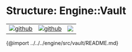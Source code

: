 # Structure: Engine::Vault

| | | |
|-|-|-|
[![github](https://img.shields.io/badge/github-source-blue.svg)](https://github.com/iotaledger/stronghold.rs/tree/dev/engine/src/vault) | [![github](https://img.shields.io/badge/rust-docs-green.svg)](https://docs.rs/stronghold_engine/engine/latest/vault/index.html)| [![](https://img.shields.io/crates/v/stronghold-engine.svg)](https://crates.io/crates/stronghold-engine)



{@import ../../../engine/src/vault/README.md}
